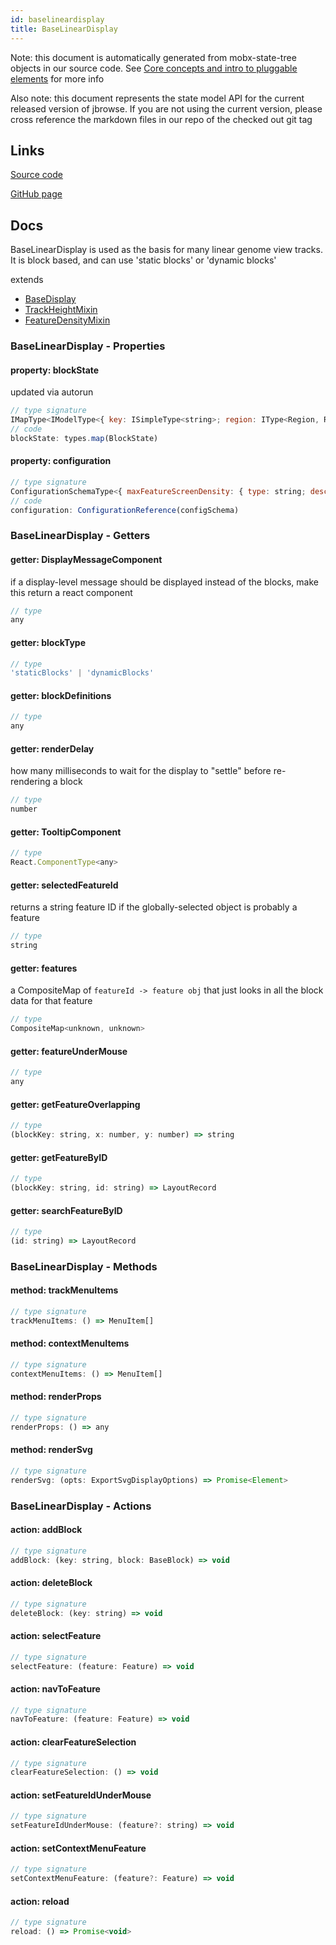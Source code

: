 ```yaml
---
id: baselineardisplay
title: BaseLinearDisplay
---
```


Note: this document is automatically generated from mobx-state-tree objects in
our source code. See
[Core concepts and intro to pluggable elements](/docs/developer_guide/) for more
info

Also note: this document represents the state model API for the current released
version of jbrowse. If you are not using the current version, please cross
reference the markdown files in our repo of the checked out git tag

## Links

[Source code](https://github.com/GMOD/jbrowse-components/blob/main/plugins/linear-genome-view/src/BaseLinearDisplay/models/BaseLinearDisplayModel.tsx)

[GitHub page](https://github.com/GMOD/jbrowse-components/tree/main/website/docs/models/BaseLinearDisplay.md)

## Docs

BaseLinearDisplay is used as the basis for many linear genome view tracks. It is
block based, and can use 'static blocks' or 'dynamic blocks'

extends

- [BaseDisplay](../basedisplay)
- [TrackHeightMixin](../trackheightmixin)
- [FeatureDensityMixin](../featuredensitymixin)

### BaseLinearDisplay - Properties

#### property: blockState

updated via autorun

```js
// type signature
IMapType<IModelType<{ key: ISimpleType<string>; region: IType<Region, Region, Region>; reloadFlag: IType<number, number, number>; isLeftEndOfDisplayedRegion: IType<...>; isRightEndOfDisplayedRegion: IType<...>; }, { ...; } & { ...; }, _NotCustomized, _NotCustomized>>
// code
blockState: types.map(BlockState)
```

#### property: configuration

```js
// type signature
ConfigurationSchemaType<{ maxFeatureScreenDensity: { type: string; description: string; defaultValue: number; }; fetchSizeLimit: { type: string; defaultValue: number; description: string; }; height: { type: string; defaultValue: number; description: string; }; mouseover: { ...; }; jexlFilters: { ...; }; }, Configura...
// code
configuration: ConfigurationReference(configSchema)
```

### BaseLinearDisplay - Getters

#### getter: DisplayMessageComponent

if a display-level message should be displayed instead of the blocks, make this
return a react component

```js
// type
any
```

#### getter: blockType

```js
// type
'staticBlocks' | 'dynamicBlocks'
```

#### getter: blockDefinitions

```js
// type
any
```

#### getter: renderDelay

how many milliseconds to wait for the display to "settle" before re-rendering a
block

```js
// type
number
```

#### getter: TooltipComponent

```js
// type
React.ComponentType<any>
```

#### getter: selectedFeatureId

returns a string feature ID if the globally-selected object is probably a
feature

```js
// type
string
```

#### getter: features

a CompositeMap of `featureId -> feature obj` that just looks in all the block
data for that feature

```js
// type
CompositeMap<unknown, unknown>
```

#### getter: featureUnderMouse

```js
// type
any
```

#### getter: getFeatureOverlapping

```js
// type
(blockKey: string, x: number, y: number) => string
```

#### getter: getFeatureByID

```js
// type
(blockKey: string, id: string) => LayoutRecord
```

#### getter: searchFeatureByID

```js
// type
(id: string) => LayoutRecord
```

### BaseLinearDisplay - Methods

#### method: trackMenuItems

```js
// type signature
trackMenuItems: () => MenuItem[]
```

#### method: contextMenuItems

```js
// type signature
contextMenuItems: () => MenuItem[]
```

#### method: renderProps

```js
// type signature
renderProps: () => any
```

#### method: renderSvg

```js
// type signature
renderSvg: (opts: ExportSvgDisplayOptions) => Promise<Element>
```

### BaseLinearDisplay - Actions

#### action: addBlock

```js
// type signature
addBlock: (key: string, block: BaseBlock) => void
```

#### action: deleteBlock

```js
// type signature
deleteBlock: (key: string) => void
```

#### action: selectFeature

```js
// type signature
selectFeature: (feature: Feature) => void
```

#### action: navToFeature

```js
// type signature
navToFeature: (feature: Feature) => void
```

#### action: clearFeatureSelection

```js
// type signature
clearFeatureSelection: () => void
```

#### action: setFeatureIdUnderMouse

```js
// type signature
setFeatureIdUnderMouse: (feature?: string) => void
```

#### action: setContextMenuFeature

```js
// type signature
setContextMenuFeature: (feature?: Feature) => void
```

#### action: reload

```js
// type signature
reload: () => Promise<void>
```

